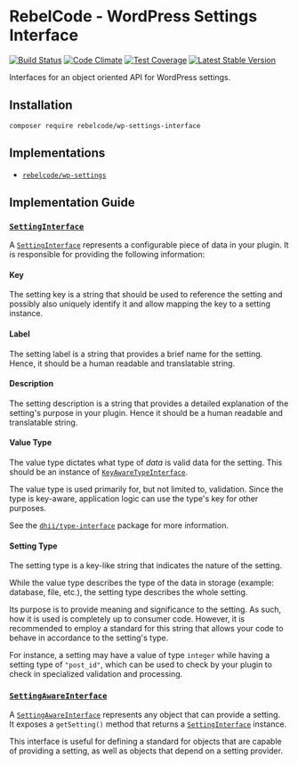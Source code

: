 # RebelCode - WordPress Settings Interface

[![Build Status](https://travis-ci.org/rebelcode/wp-settings-interface.svg?branch=master)](https://travis-ci.org/rebelcode/wp-settings-interface)
[![Code Climate](https://codeclimate.com/github/rebelcode/wp-settings-interface/badges/gpa.svg)](https://codeclimate.com/github/rebelcode/wp-settings-interface)
[![Test Coverage](https://codeclimate.com/github/rebelcode/wp-settings-interface/badges/coverage.svg)](https://codeclimate.com/github/rebelcode/wp-settings-interface/coverage)
[![Latest Stable Version](https://poser.pugx.org/rebelcode/wp-settings-interface/version)](https://packagist.org/packages/rebelcode/wp-settings-interface)

Interfaces for an object oriented API for WordPress settings.

## Installation

```
composer require rebelcode/wp-settings-interface
```

## Implementations

* [`rebelcode/wp-settings`]

## Implementation Guide

### [`SettingInterface`]

A [`SettingInterface`] represents a configurable piece of data in your plugin.
It is responsible for providing the following information:

#### Key

The setting key is a string that should be used to reference the setting and possibly also uniquely identify it and allow mapping the key to a setting instance.

#### Label

The setting label is a string that provides a brief name for the setting.
Hence, it should be a human readable and translatable string.

#### Description

The setting description is a string that provides a detailed explanation of the setting's purpose in your plugin.
Hence it should be a human readable and translatable string.

#### Value Type

The value type dictates what type of _data_ is valid data for the setting.
This should be an instance of [`KeyAwareTypeInterface`].

The value type is used primarily for, but not limited to, validation.
Since the type is key-aware, application logic can use the type's key for other purposes.

See the [`dhii/type-interface`] package for more information.

#### Setting Type

The setting type is a key-like string that indicates the nature of the setting.

While the value type describes the type of the data in storage (example: database, file, etc.),
the setting type describes the whole setting.

Its purpose is to provide meaning and significance to the setting. As such, how it is used is completely up to consumer code.
However, it is recommended to employ a standard for this string that allows your code to behave in accordance to the setting's type.

For instance, a setting may have a value of type `integer` while having a setting type of `"post_id"`,
which can be used to check by your plugin to check in specialized validation and processing.

### [`SettingAwareInterface`]

A [`SettingAwareInterface`] represents any object that can provide a setting.  
It exposes a `getSetting()` method that returns a [`SettingInterface`] instance.

This interface is useful for defining a standard for objects that are capable of providing a setting,
as well as objects that depend on a setting provider.

[`SettingInterface`]: src/SettingInterface.php
[`SettingAwareInterface`]: src/SettingAwareInterface.php
[`rebelcode/wp-settings`]: https://github.com/RebelCode/wp-settings
[`dhii/type-interface`]: https://github.com/Dhii/type-interface
[`KeyAwareTypeInterface`]: https://github.com/Dhii/type-interface/blob/task/initial-interfaces/src/KeyAwareTypeInterface.php
